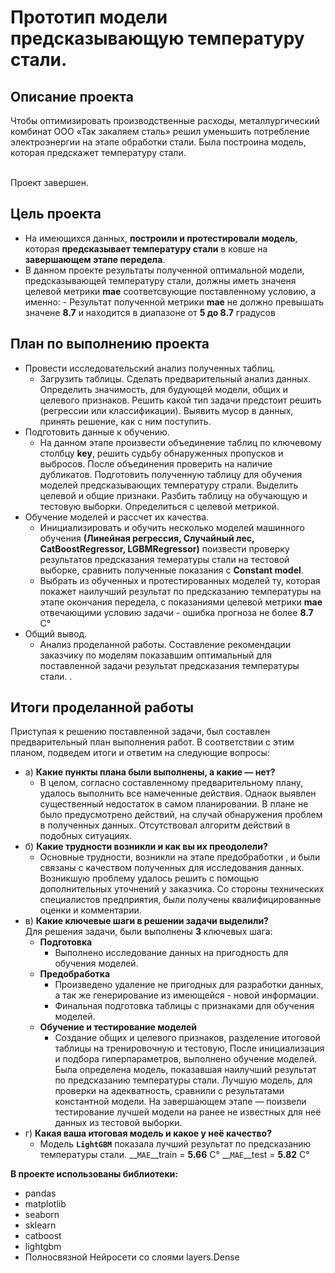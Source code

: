 # Прототип модели предсказывающую температуру стали.

## Описание проекта


Чтобы оптимизировать производственные расходы, металлургический комбинат ООО «Так закаляем сталь» решил уменьшить потребление электроэнергии на этапе обработки стали. 
Была  построина модель, которая предскажет температуру стали.

<br>Проект завершен.

## Цель проекта
  - На имеющихся данных, __построили и протестировали модель__, которая  __предсказывает температуру стали__ в ковше на __завершающем этапе передела__. <br> 
  - В данном проекте результаты полученной оптимальной модели, предсказывающей температуру стали, должны иметь значеня целевой метрики __mae__ соответсвующие поставленному условию, 
а именно: - Результат полученной метрики __mae__ не должно превышать значене  __8.7__ и находится в диапазоне от __5 до 8.7__ градусов

##  План по выполнению проекта 
    
- Провести  исследовательский анализ полученных таблиц.<br>
    - Загрузить таблицы. Сделать предварительный анализ данных. Определить значимость, для будующей модели, общих и целевого признаков. Решить какой тип задачи предстоит решить (регрессии или классификации). Выявить мусор в данных, принять решение, как с ним поступить.
- Подготовить данные к обучению.<br>
    - На данном этапе произвести объединение таблиц по ключевому столбцу __key__, решить судьбу обнаруженных пропусков и выбросов. После объединения проверить на наличие дубликатов. Подготовить полученную таблицу для обучения моделей предсказывающих температуру страли. Выделить целевой и общие признаки. Разбить таблицу на обучающую и тестовую выборки. Определиться с целевой метрикой. 
- Обучение моделей и рассчет их  качества.
    - Инициализировать и обучить  несколько моделей машинного обучения __(Линейная регрессия, Случайный лес, CatBoostRegressor, LGBMRegressor)__ поизвести проверку результатов предсказания темературы стали на тестовой выборке, сравнить полученные показания с __Constant model__.
    - Выбрать из обученных и протестированных моделей ту, которая покажет наилучший результат по предсказанию температуры на этапе окончания передела, с показаниями целевой метрики __mae__ отвечающими условию задачи - ошибка прогноза не более __8.7__ С°  
-  Общий вывод.
    - Анализ проделанной работы. Составление рекомендации заказчику по моделям показавшим оптимальный для поставленной задачи результат предсказания температуры стали. .



##  Итоги проделанной работы 

 Приступая к решению поставленной задачи, был составлен предварительный план выполнения  работ. В соответствии с этим планом, подведем итоги и ответим на следующие вопросы:
- а) __Какие пункты плана были выполнены, а какие — нет?__
	- В целом, согласно составленному предварительному плану, удалось  выполнить  все намеченные действия. Однаок выявлен существенный недостаток в самом планировании. В плане не было предусмотрено действий, на случай обнаружения проблем в полученных данных. Отсутствовал алгоритм  действий в подобных ситуациях.
- б) __Какие трудности возникли и как вы их преодолели?__
	- Основные трудности, возникли на этапе предобработки , и были связаны с качеством полученных для исследования данных. Возникшую проблему удалось решить с помощью дополнительных уточнений у заказчика. Со стороны технических специалистов предприятия, были получены квалифицированные оценки и комментарии.
- в) __Какие ключевые шаги в решении задачи выделили?__<br>
 Для решения задачи, были выполнены __3__ ключевых шага:
    - __Подготовка__
       - Выполнено исследование данных на пригодность для обучения моделей.
    - __Предобработка__ 
       - Произведено удаление не пригодных для разработки данных, а так же генерирование из имеющейся - новой информации. 
       -  Финальная подготовка таблицы с признаками для обучения моделей.
    - __Обучение и тестирование моделей__
       - Создание общих и целевого признаков, разделение итоговой таблицы на тренировочную и тестовую, После инициализация и             подбора гиперпараметров, выполнено обучение моделей. Была определена модель, показавшая наилучший результат по                   предсказанию температуры стали. Лучшую  модель, для проверки на адекватность, сравнили с результатами константной               модели. На завершающем этапе — поизвели тестирование лучшей модели на ранее не известных для неё данных из тестовой             выборки.
- г) __Какая ваша итоговая модель и какое у неё качество?__
     - Модель  __`LightGBM`__ показала лучший результат по предсказанию температуры стали.  __`MAE`__train = __5.66__ С° __`MAE`__test = __5.82__ С°

**В проекте использованы библиотеки:**
- pandas
- matplotlib
- seaborn
- sklearn
- catboost
- lightgbm
- Полносвязной Нейросети со слоями   layers.Dense


